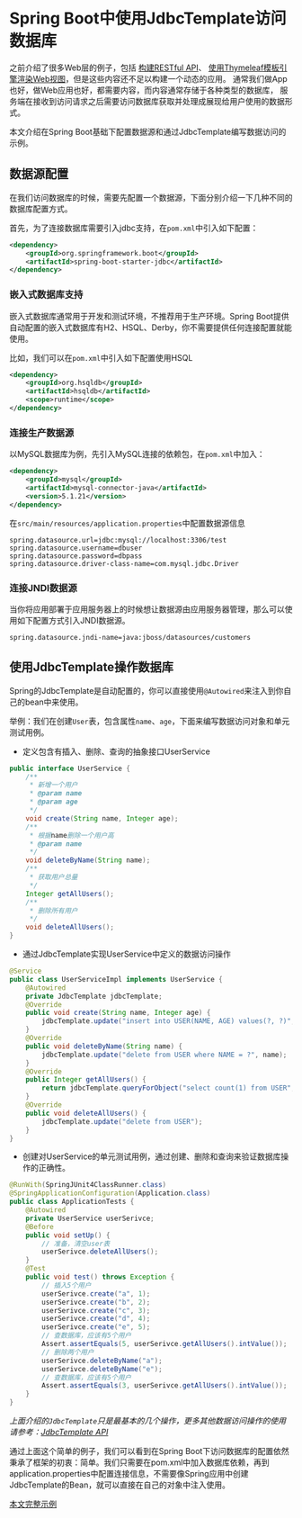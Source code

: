 # Spring Boot中使用JdbcTemplate访问数据库

之前介绍了很多Web层的例子，包括
[构建RESTful API](/Spring%20Boot%E6%9E%84%E5%BB%BARESTful%20API%E4%B8%8E%E5%8D%95%E5%85%83%E6%B5%8B%E8%AF%95.md)、
[使用Thymeleaf模板引擎渲染Web视图](/Spring%20Boot%E5%BC%80%E5%8F%91Web%E5%BA%94%E7%94%A8.md)，但是这些内容还不足以构建一个动态的应用。
通常我们做App也好，做Web应用也好，都需要内容，而内容通常存储于各种类型的数据库，
服务端在接收到访问请求之后需要访问数据库获取并处理成展现给用户使用的数据形式。

本文介绍在Spring Boot基础下配置数据源和通过JdbcTemplate编写数据访问的示例。

## 数据源配置

在我们访问数据库的时候，需要先配置一个数据源，下面分别介绍一下几种不同的数据库配置方式。

首先，为了连接数据库需要引入jdbc支持，在```pom.xml```中引入如下配置：

```xml
<dependency>
    <groupId>org.springframework.boot</groupId>
    <artifactId>spring-boot-starter-jdbc</artifactId>
</dependency>
```

### 嵌入式数据库支持

嵌入式数据库通常用于开发和测试环境，不推荐用于生产环境。Spring Boot提供自动配置的嵌入式数据库有H2、HSQL、Derby，你不需要提供任何连接配置就能使用。

比如，我们可以在```pom.xml```中引入如下配置使用HSQL

```xml
<dependency>
    <groupId>org.hsqldb</groupId>
    <artifactId>hsqldb</artifactId>
    <scope>runtime</scope>
</dependency>
```

### 连接生产数据源

以MySQL数据库为例，先引入MySQL连接的依赖包，在```pom.xml```中加入：

```xml
<dependency>
    <groupId>mysql</groupId>
    <artifactId>mysql-connector-java</artifactId>
    <version>5.1.21</version>
</dependency>
```

在```src/main/resources/application.properties```中配置数据源信息

```properties
spring.datasource.url=jdbc:mysql://localhost:3306/test
spring.datasource.username=dbuser
spring.datasource.password=dbpass
spring.datasource.driver-class-name=com.mysql.jdbc.Driver
```
### 连接JNDI数据源

当你将应用部署于应用服务器上的时候想让数据源由应用服务器管理，那么可以使用如下配置方式引入JNDI数据源。

```properties
spring.datasource.jndi-name=java:jboss/datasources/customers
```

## 使用JdbcTemplate操作数据库

Spring的JdbcTemplate是自动配置的，你可以直接使用```@Autowired```来注入到你自己的bean中来使用。

举例：我们在创建```User```表，包含属性```name```、```age```，下面来编写数据访问对象和单元测试用例。

* 定义包含有插入、删除、查询的抽象接口UserService
```java
public interface UserService {
    /**
     * 新增一个用户
     * @param name
     * @param age
     */
    void create(String name, Integer age);
    /**
     * 根据name删除一个用户高
     * @param name
     */
    void deleteByName(String name);
    /**
     * 获取用户总量
     */
    Integer getAllUsers();
    /**
     * 删除所有用户
     */
    void deleteAllUsers();
}
```
* 通过JdbcTemplate实现UserService中定义的数据访问操作
```java
@Service
public class UserServiceImpl implements UserService {
    @Autowired
    private JdbcTemplate jdbcTemplate;
    @Override
    public void create(String name, Integer age) {
        jdbcTemplate.update("insert into USER(NAME, AGE) values(?, ?)", name, age);
    }
    @Override
    public void deleteByName(String name) {
        jdbcTemplate.update("delete from USER where NAME = ?", name);
    }
    @Override
    public Integer getAllUsers() {
        return jdbcTemplate.queryForObject("select count(1) from USER", Integer.class);
    }
    @Override
    public void deleteAllUsers() {
        jdbcTemplate.update("delete from USER");
    }
}
```
* 创建对UserService的单元测试用例，通过创建、删除和查询来验证数据库操作的正确性。
```java
@RunWith(SpringJUnit4ClassRunner.class)
@SpringApplicationConfiguration(Application.class)
public class ApplicationTests {
	@Autowired
	private UserService userSerivce;
	@Before
	public void setUp() {
		// 准备，清空user表
		userSerivce.deleteAllUsers();
	}
	@Test
	public void test() throws Exception {
		// 插入5个用户
		userSerivce.create("a", 1);
		userSerivce.create("b", 2);
		userSerivce.create("c", 3);
		userSerivce.create("d", 4);
		userSerivce.create("e", 5);
		// 查数据库，应该有5个用户
		Assert.assertEquals(5, userSerivce.getAllUsers().intValue());
		// 删除两个用户
		userSerivce.deleteByName("a");
		userSerivce.deleteByName("e");
		// 查数据库，应该有5个用户
		Assert.assertEquals(3, userSerivce.getAllUsers().intValue());
	}
}
```

_上面介绍的```JdbcTemplate```只是最基本的几个操作，更多其他数据访问操作的使用请参考：[JdbcTemplate API](https://docs.spring.io/spring/docs/current/javadoc-api/org/springframework/jdbc/core/JdbcTemplate.html)_

通过上面这个简单的例子，我们可以看到在Spring Boot下访问数据库的配置依然秉承了框架的初衷：简单。我们只需要在pom.xml中加入数据库依赖，再到application.properties中配置连接信息，不需要像Spring应用中创建JdbcTemplate的Bean，就可以直接在自己的对象中注入使用。

[本文完整示例](http://git.oschina.net/didispace/SpringBoot-Learning/tree/master)

